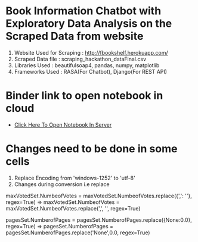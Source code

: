 # Book Information Chatbot with Exploratory Data Analysis on the Scraped Data from website
1. Website Used for Scraping : http://fbookshelf.herokuapp.com/
2. Scraped Data file : scraping_hackathon_dataFinal.csv
3. Libraries Used : beautifulsoap4, pandas, numpy, matplotlib
4. Frameworks Used : RASA(For Chatbot), Django(For REST API)

# Binder link to open notebook in cloud
 * <a href="https://mybinder.org/v2/gh/cheekushivam/SlumDunk-Hackathon-TCS.git/master">Click Here To Open Notebook In Server</a>
 
# Changes need to be done in some cells
1. Replace Encoding from 'windows-1252' to 'utf-8'
2. Changes during conversion i.e replace 

maxVotedSet.NumbeofVotes = maxVotedSet.NumbeofVotes.replace({',': ''}, regex=True) => 
maxVotedSet.NumbeofVotes = maxVotedSet.NumbeofVotes.replace(',', '', regex=True)

pagesSet.NumberofPages = pagesSet.NumberofPages.replace({None:0.0}, regex=True) =>
pagesSet.NumberofPages = pagesSet.NumberofPages.replace('None',0.0, regex=True)
